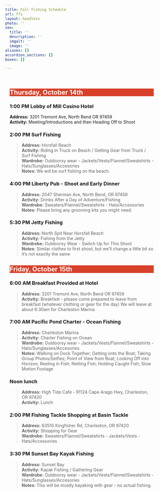 ```yaml
---
title: Fall Fishing Schedule
url: ffs
layout: headless
photo: ''
seo:
  title: ''
  description: ''
  imgalt: ''
  image: ''
aliases: []
accordion_sections: []
boxes: []

---
```

<div style="padding:15px;">

<h2 style="background:#d74029; color:#ffffff;">Thursday, October 14th</h2>

### **1:00 PM Lobby of Mill Casino Hotel**

**Address:** 3201 Tremont Ave, North Bend OR 97459  
**Activity:** Meeting/Introductions and then Heading Off to Shoot

### **2:00 PM Surf Fishing**

> **Address:** Horsfall Beach  
> **Activity:** Riding in Truck on Beach / Getting Gear from Truck / Surf Fishing  
> **Wardrobe:** Outdoorsy wear - Jackets/Vests/Flannel/Sweatshirts - Hats/Sunglasses/Accesories  
> **Notes:** We will be surf fishing on the beach.

### **4:00 PM Liberty Pub - Shoot and Early Dinner**

> **Address:** 2047 Sherman Ave, North Bend, OR 97459  
> **Activity:** Drinks After a Day of Adventure/Fishing  
> **Wardrobe:** Sweaters/Flannel/Sweatshirts - Hats/Accessories  
> **Notes:** Please bring any grooming kits you might need.

### **5:30 PM Jetty Fishing**

> **Address:** North Spit Near Horsfall Beach  
> **Activity:** Fishing from the Jetty  
> **Wardrobe:** Outdoorsy Wear - Switch Up for This Shoot  
> **Notes:** Similar clothes to first shoot, but we’ll change a little bit so it’s not exactly the same

<h2 style="background:#d74029; color:#ffffff;">Friday, October 15th</h2>

### **6:00 AM Breakfast Provided at Hotel**

> **Address:** 3201 Tremont Ave, North Bend OR 97459  
> **Activity:** Breakfast - please come prepared to leave from breakfast (whatever clothing or gear for the day) We will leave at about 6:30am for Charleston Marina

### **7:00 AM Pacific Pond Charter - Ocean Fishing**

> **Address:** Charleston Marina  
> **Activity:** Charter Fishing on Ocean  
> **Wardrobe:** Outdoorsy wear - Jackets/Vests/Flannel/Sweatshirts - Hats/Sunglasses/Accesories  
> **Notes:** Walking on Dock Together; Getting onto the Boat; Taking Group Photos/Selfies; Point of View from Boat; Looking Off into Horizon; Reeling in Fish; Netting Fish; Holding Caught Fish; Slow Motion Footage

### **Noon lunch**

> **Address:** High Tide Cafe - 91124 Cape Arago Hwy, Charleston, OR 97420  
> **Activity:** Lunch

### **2:00 PM Fishing Tackle Shopping at Basin Tackle**

> **Address:** 63510 Kingfisher Rd, Charleston, OR 97420  
> **Activity:** Shopping for Gear  
> **Wardrobe:** Sweaters/Flannel/Sweatshirts - Jackets/Vests - Hats/Accessories

### **3:30 PM Sunset Bay Kayak Fishing**

> **Address:** Sunset Bay  
> **Activity:** Kayak Fishing / Gathering Gear  
> **Wardrobe:** Outdoorsy wear - Jackets/Vests/Flannel/Sweatshirts - Hats/Sunglasses/Accesories  
> **Notes:** This will be mostly kayaking with gear - no actual fishing.

</div>